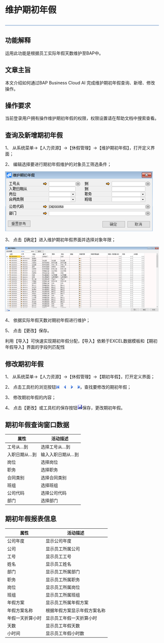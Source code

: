 # 维护期初年假

![img](图片/标题.png) 

## 功能解释

运用此功能是根据员工实际年假天数维护至BAP中。

## 文章主旨

本文介绍如何通过BAP Business Cloud AI 完成维护期初年假查询、新增、修改操作。

## 操作要求

当前登录用户拥有操作维护期初年假的权限，权限设置请在帮助文档中搜索查看。

## 查询及新增期初年假

1、 从系统菜单->【人力资源】->【休假管理】->【维护期初年假】，打开定义界面；	

2、 编辑选择要进行期初年假维护的对象员工筛选条件；

![img](图片/维护1.png) 

3、 点击【确定】进入维护期初年假界面并选择对象年限；

![img](图片/维护2.png) 

4、 依据实际年假天数对期初年假进行维护；

5、 点击【更改】保存。

利用【导入】可快速实现期初年假分配，【导入】依赖于EXCEL数据模板和【期初年假导入】界面的字段列匹配性

## 修改期初年假

1、 从系统菜单->【人力资源】->【休假管理】->【期初年假】，打开定义界面；

2、 点击工具栏的浏览按钮![img](图片/翻页.png)，查找要修改的期初年假；

3、 修改期初年假的内容；

4、 点击【更改】或工具栏的保存按钮![img](图片/保存.png)保存，更改期初年假。

## 期初年假查询窗口数据

| **属性** | **活动描述** |
| -------------- | ------------------ |
| 工号从…到      | 选择工号从…到      |
| 入职日期从…到  | 输入入职日期从…到  |
| 岗位           | 选择岗位           |
| 职务           | 选择职务           |
| 合同类别       | 选择合同类别       |
| 班组           | 选择班组           |
| 公司代码       | 选择公司代码       |
| 部门           | 选择部门           |

## 期初年假报表信息

| **属性**   | **活动描述**           |
| ---------------- | ---------------------------- |
| 公司年度         | 显示公司年度                 |
| 公司             | 显示员工所属公司             |
| 工号             | 显示员工工号                 |
| 姓名             | 显示员工姓名                 |
| 部门             | 显示员工所属部门             |
| 职务             | 显示员工所属职务             |
| 岗位             | 显示员工所属岗位             |
| 班组             | 显示员工所属班组             |
| 年假方案         | 显示员工所属年假方案         |
| 年假方案名称     | 根据年假方案显示年假方案名称 |
| 年假一天折算小时 | 显示员工年假一天折算小时     |
| 天数             | 显示员工年假天数             |
| 小时间           | 显示员工年假小时数           |

 
